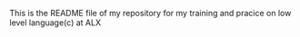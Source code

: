 This is the README file of my repository for my training and pracice on low level language(c) at ALX
